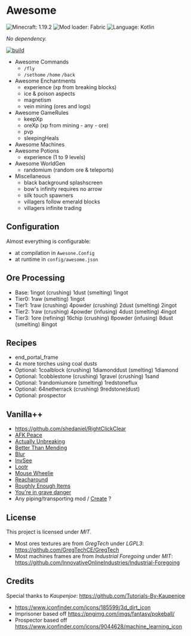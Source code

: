 # Awesome

![Minecraft: 1.19.2](https://img.shields.io/badge/minecraft-1.19.2-637f40?style=for-the-badge)
![Mod loader: Fabric](https://img.shields.io/badge/modloader-fabric-926c4d?style=for-the-badge)
![Language: Kotlin](https://img.shields.io/badge/language-kotlin-A97BFF?style=for-the-badge)

_No dependency._

[![build](https://github.com/shkschneider/mc_awesome/actions/workflows/build.yml/badge.svg)](https://github.com/shkschneider/mc_awesome/actions/workflows/build.yml)

- Awesome Commands
  - `/fly`
  - `/sethome` `/home` `/back`
- Awesome Enchantments
  - experience (xp from breaking blocks)
  - ice & poison aspects
  - magnetism
  - vein mining (ores and logs)
- Awesome GameRules
  - keepXp
  - oreXp (xp from mining - any - ore)
  - pvp
  - sleepingHeals
- Awesome Machines
- Awesome Potions
  - experience (1 to 9 levels)
- Awesome WorldGen
  - randomium (random ore & teleports)
- Miscellaneous
  - black background splashscreen
  - bow's infinity requires no arrow
  - silk touch spawners
  - villagers follow emerald blocks
  - villagers infinite trading

## Configuration

Almost everything is configurable:
- at compilation in `Awesone.Config`
- at runtime in `config/awesome.json`

## Ore Processing

- Base: 1ingot (crushing) 1dust (smelting) 1ingot
- Tier0: 1raw (smelting) 1ingot
- Tier1: 1raw (crushing) 4powder (crushing) 2dust (smelting) 2ingot
- Tier2: 1raw (crushing) 4powder (infusing) 4dust (smelting) 4ingot
- Tier3: 1ore (refining) 16chip (crushing) 8powder (infusing) 8dust (smelting) 8ingot

## Recipes

- end_portal_frame
- 4x more torches using coal dusts
- Optional: 1coalblock (crushing) 1diamonddust (smelting) 1diamond
- Optional: 1cobblestone (crushing) 1gravel (crushing) 1sand
- Optional: 1randomiumore (smelting) 1redstoneflux
- Optional: 64netherrack (crushing) 9redstone(dust)
- Optional: prospector

## Vanilla++

- https://github.com/shedaniel/RightClickClear
- [AFK Peace](https://modrinth.com/mod/afkpeace)
- [Actually Unbreaking](https://modrinth.com/mod/actually-unbreaking-fabric)
- [Better Than Mending](https://modrinth.com/mod/better-than-mending)
- [Blur](https://modrinth.com/mod/blur-fabric)
- [InvSee](https://modrinth.com/mod/invview)
- [Lootr](https://www.curseforge.com/minecraft/mc-mods/lootr-fabric/)
- [Mouse Wheelie](https://modrinth.com/mod/mouse-wheelie)
- [Reacharound](https://modrinth.com/mod/reacharound)
- [Roughly Enough Items](https://modrinth.com/mod/roughly-enough-items)
- [You're in grave danger](https://modrinth.com/mod/yigd)
- Any piping/transporting mod / [Create](https://modrinth.com/mod/create-fabric) ?

## License

This project is licensed under *MIT*.

- Most ores textures are from *GregTech* under *LGPL3*: https://github.com/GregTechCE/GregTech
- Most machines frames are from *Industrial Foregoing* under *MIT*: https://github.com/InnovativeOnlineIndustries/Industrial-Foregoing

## Credits

Special thanks to *Kaupenjoe*: https://github.com/Tutorials-By-Kaupenjoe

- https://www.iconfinder.com/icons/185599/3d_dirt_icon
- Imprisoner based off https://pngimg.com/imgs/fantasy/pokeball/
- Prospector based off https://www.iconfinder.com/icons/9044628/machine_learning_icon

